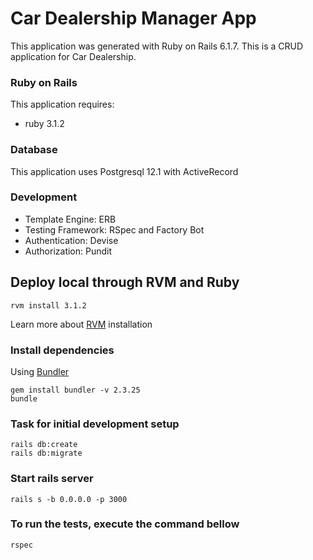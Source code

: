 # Car Dealership Manager App

This application was generated with Ruby on Rails 6.1.7. This is a CRUD application for Car Dealership.

### Ruby on Rails
This application requires:
* ruby 3.1.2

### Database
This application uses Postgresql 12.1 with ActiveRecord

### Development
* Template Engine: ERB
* Testing Framework: RSpec and Factory Bot
* Authentication: Devise
* Authorization: Pundit

## Deploy local through RVM and Ruby
```
rvm install 3.1.2
```
Learn more about [RVM](https://rvm.io/rvm/install) installation

### Install dependencies
Using [Bundler](https://github.com/bundler/bundler)
```
gem install bundler -v 2.3.25
bundle
```

### Task for initial development setup

```
rails db:create
rails db:migrate
```

### Start rails server
```
rails s -b 0.0.0.0 -p 3000
```

### To run the tests, execute the command bellow
```
rspec
```
